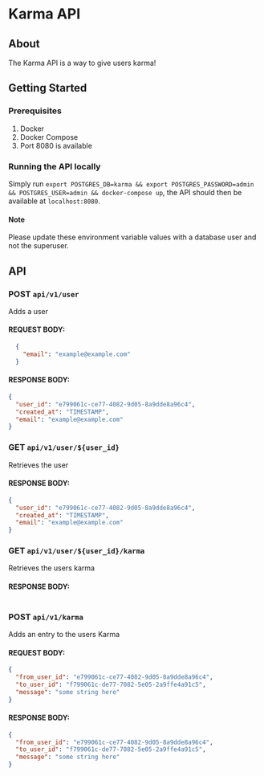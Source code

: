 # Karma API

## About

The Karma API is a way to give users karma!

## Getting Started

### Prerequisites

1. Docker
2. Docker Compose
3. Port 8080 is available

### Running the API locally

Simply run `export POSTGRES_DB=karma && export POSTGRES_PASSWORD=admin && POSTGRES_USER=admin && docker-compose up`, the API should then be available at `localhost:8080`.

#### Note

Please update these environment variable values with a database user and not the superuser.

## API

### POST `api/v1/user`

Adds a user

#### REQUEST BODY:

```JSON
  {
    "email": "example@example.com"
  }
```
#### RESPONSE BODY:

```JSON
{
  "user_id": "e799061c-ce77-4082-9d05-8a9dde8a96c4",
  "created_at": "TIMESTAMP",
  "email": "example@example.com"
}
```

### GET `api/v1/user/${user_id}`

Retrieves the user

#### RESPONSE BODY:

```JSON
{
  "user_id": "e799061c-ce77-4082-9d05-8a9dde8a96c4",
  "created_at": "TIMESTAMP",
  "email": "example@example.com"
}
```

### GET `api/v1/user/${user_id}/karma`

Retrieves the users karma

#### RESPONSE BODY:

```JSON

```

### POST `api/v1/karma`

Adds an entry to the users Karma

#### REQUEST BODY:

```JSON
{
  "from_user_id": "e799061c-ce77-4082-9d05-8a9dde8a96c4",
  "to_user_id": "f799061c-de77-7082-5e05-2a9ffe4a91c5",
  "message": "some string here"
}
```

#### RESPONSE BODY:

```JSON
{
  "from_user_id": "e799061c-ce77-4082-9d05-8a9dde8a96c4",
  "to_user_id": "f799061c-de77-7082-5e05-2a9ffe4a91c5",
  "message": "some string here"
}
```
